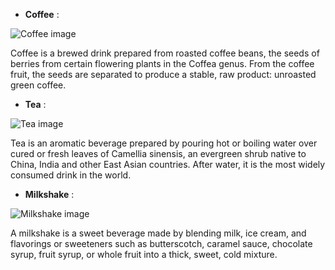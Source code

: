 - **Coffee** : 

 ![Coffee image](https://media-cldnry.s-nbcnews.com/image/upload/t_nbcnews-fp-1200-630,f_auto,q_auto:best/newscms/2019_33/2203981/171026-better-coffee-boost-se-329p.jpg)
 
 Coffee is a brewed drink prepared from roasted coffee beans, the seeds of berries from certain flowering plants in the Coffea genus. From the coffee fruit, the seeds are separated to produce a stable, raw product: unroasted green coffee.
 
 - **Tea** :
 
 ![Tea image](https://static.onecms.io/wp-content/uploads/sites/9/2021/06/22/different-types-of-tea-FT-BLOG0621.jpg)
 
 Tea is an aromatic beverage prepared by pouring hot or boiling water over cured or fresh leaves of Camellia sinensis, an evergreen shrub native to China, India and other East Asian countries. After water, it is the most widely consumed drink in the world.
 
 - **Milkshake** :
 
 ![Milkshake image](https://www.mashed.com/img/gallery/youve-been-making-milkshakes-wrong-this-whole-time/intro-1607873776.jpg)
 
 A milkshake is a sweet beverage made by blending milk, ice cream, and flavorings or sweeteners such as butterscotch, caramel sauce, chocolate syrup, fruit syrup, or whole fruit into a thick, sweet, cold mixture.


